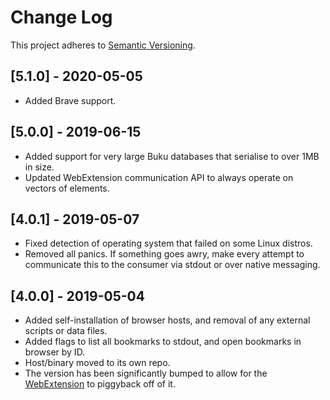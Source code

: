 # Change Log

This project adheres to [Semantic Versioning](http://semver.org/).

## [5.1.0] - 2020-05-05

- Added Brave support.

## [5.0.0] - 2019-06-15

- Added support for very large Buku databases that serialise to over 1MB in size.
- Updated WebExtension communication API to always operate on vectors of elements.

## [4.0.1] - 2019-05-07

- Fixed detection of operating system that failed on some Linux distros.
- Removed all panics. If something goes awry, make every attempt to communicate this to the consumer via stdout or over native messaging.

## [4.0.0] - 2019-05-04

- Added self-installation of browser hosts, and removal of any external scripts or data files.
- Added flags to list all bookmarks to stdout, and open bookmarks in browser by ID.
- Host/binary moved to its own repo.
- The version has been significantly bumped to allow for the [WebExtension](https://github.com/SamHH/bukubrow-host) to piggyback off of it.
